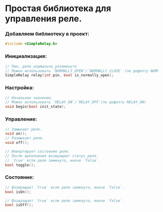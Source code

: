 # Простая библиотека для управления реле.

### Добавляем библиотеку в проект:
```cpp
#include <SimpleRelay.h>
```
### Инициализация:
```cpp
// Пин, реле_нормально_разомкнуто 
// Можно использовать `NORMALLY_OPEN`/`NORMALLY_CLOSE` (по дефолту NORMALLY_OPEN)
SimpleRelay relay(int pin, bool is_normally_open);
```

### Настройка:
```cpp
// Начальное значение.
// Можно использовать `RELAY_ON`/`RELAY_OFF`(по дефолту RELAY_ON)
void begin(bool init_state);
```
### Управление:
```cpp
// Замыкает реле.
void on();
// Размыкает реле. 
void off();

// Инвертирует состояние реле.
// После выполнения возвращает статус реле.
// `true` если реле замкнуто, иначе `false`.
bool toggle();
```
### Состояние:
```cpp
// Возвращает `true` если реле замкнуто, иначе `false`.
bool isOn();

// Возвращает `true` если реле замкнуто, иначе `false`.
bool isOff();
```
